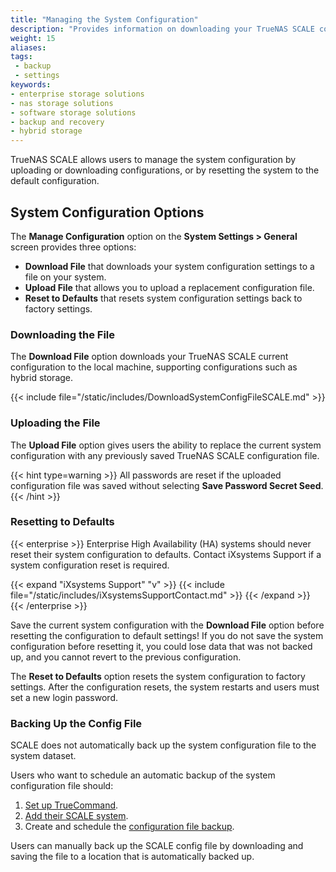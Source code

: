 ```yaml
---
title: "Managing the System Configuration"
description: "Provides information on downloading your TrueNAS SCALE configuration to back up system settings, uploading a new configuration file, and resetting back to default settings."
weight: 15
aliases:
tags:
 - backup
 - settings
keywords:
- enterprise storage solutions
- nas storage solutions
- software storage solutions
- backup and recovery
- hybrid storage
---
```


TrueNAS SCALE allows users to manage the system configuration by uploading or downloading configurations, or by resetting the system to the default configuration. 

## System Configuration Options
The **Manage Configuration** option on the **System Settings > General** screen provides three options:

* **Download File** that downloads your system configuration settings to a file on your system.
* **Upload File** that allows you to upload a replacement configuration file.
* **Reset to Defaults** that resets system configuration settings back to factory settings.

### Downloading the File
The **Download File** option downloads your TrueNAS SCALE current configuration to the local machine, supporting configurations such as hybrid storage.

{{< include file="/static/includes/DownloadSystemConfigFileSCALE.md" >}}

### Uploading the File
The **Upload File** option gives users the ability to replace the current system configuration with any previously saved TrueNAS SCALE configuration file.

{{< hint type=warning >}}
All passwords are reset if the uploaded configuration file was saved without selecting **Save Password Secret Seed**.
{{< /hint >}}

### Resetting to Defaults

{{< enterprise >}}
Enterprise High Availability (HA) systems should never reset their system configuration to defaults.
Contact iXsystems Support if a system configuration reset is required.

{{< expand "iXsystems Support" "v" >}}
{{< include file="/static/includes/iXsystemsSupportContact.md" >}}
{{< /expand >}}
{{< /enterprise >}}

Save the current system configuration with the **Download File** option before resetting the configuration to default settings!
If you do not save the system configuration before resetting it, you could lose data that was not backed up, and you cannot revert to the previous configuration.

The **Reset to Defaults** option resets the system configuration to factory settings.
After the configuration resets, the system restarts and users must set a new login password.

### Backing Up the Config File
SCALE does not automatically back up the system configuration file to the system dataset.

Users who want to schedule an automatic backup of the system configuration file should:
1. [Set up TrueCommand](https://www.truenas.com/docs/truecommand/tcgettingstarted/install/).
2. [Add their SCALE system](https://www.truenas.com/docs/truecommand/tcgettingstarted/connectingtruenas/).
3. Create and schedule the [configuration file backup](https://www.truenas.com/docs/truecommand/userguide/systemmanagement/truenasconfigmanage/#create-a-config-backup).

Users can manually back up the SCALE config file by downloading and saving the file to a location that is automatically backed up.
